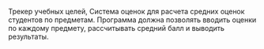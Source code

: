 Трекер учебных целей, Система оценок
 для расчета средних оценок студентов по предметам. Программа должна позволять вводить оценки по каждому предмету, рассчитывать средний балл и выводить результаты.